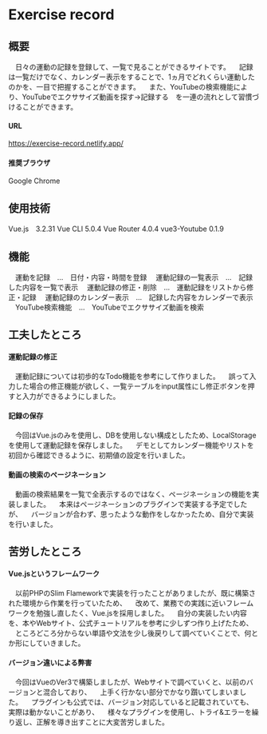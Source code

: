 
# Exercise record
## 概要
　日々の運動の記録を登録して、一覧で見ることができるサイトです。
　記録は一覧だけでなく、カレンダー表示をすることで、1ヵ月でどれくらい運動したのかを、一目で把握することができます。
　また、YouTubeの検索機能により、YouTubeでエクササイズ動画を探す→記録する　を一連の流れとして習慣づけることができます。

#### URL
  https://exercise-record.netlify.app/
#### 推奨ブラウザ
  Google Chrome



## 使用技術
  Vue.js　3.2.31
  Vue CLI 5.0.4
  Vue Router 4.0.4
  vue3-Youtube 0.1.9

## 機能
　運動を記録　…　日付・内容・時間を登録
　運動記録の一覧表示　…　記録した内容を一覧で表示
　運動記録の修正・削除　…　運動記録をリストから修正・記録
　運動記録のカレンダー表示　…　記録した内容をカレンダーで表示
　YouTube検索機能　…　YouTubeでエクササイズ動画を検索

## 工夫したところ

#### 運動記録の修正
　運動記録については初歩的なTodo機能を参考にして作りました。
　誤って入力した場合の修正機能が欲しく、一覧テーブルをinput属性にし修正ボタンを押すと入力ができるようにしました。

#### 記録の保存
　今回はVue.jsのみを使用し、DBを使用しない構成としたため、LocalStorageを使用して運動記録を保存しました。
　デモとしてカレンダー機能やリストを初回から確認できるように、初期値の設定を行いました。

#### 動画の検索のページネーション
　動画の検索結果を一覧で全表示するのではなく、ページネーションの機能を実装しました。
　本来はページネーションのプラグインで実装する予定でしたが、
　バージョンが合わず、思ったような動作をしなかったため、自分で実装を行いました。


## 苦労したところ

#### Vue.jsというフレームワーク
　以前PHPのSlim Flameworkで実装を行ったことがありましたが、既に構築された環境から作業を行っていたため、
　改めて、業務での実践に近いフレームワークを勉強し直したく、Vue.jsを採用しました。
　自分の実装したい内容を、本やWebサイト、公式チュートリアルを参考に少しずつ作り上げたため、
　ところどころ分からない単語や文法を少し後戻りして調べていくことで、何とか形にしていきました。

#### バージョン違いによる弊害
　今回はVueのVer3で構築しましたが、Webサイトで調べていくと、以前のバージョンと混合しており、
　上手く行かない部分でかなり躓いてしまいました。
　プラグインも公式では、バージョン対応していると記載されていても、実際は動かないことがあり、
　様々なプラグインを使用し、トライ&エラーを繰り返し、正解を導き出すことに大変苦労しました。
